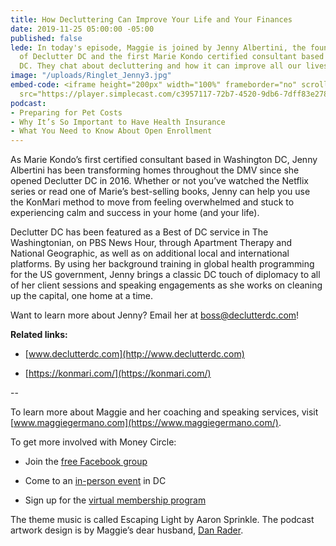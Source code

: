 ```yaml
---
title: How Decluttering Can Improve Your Life and Your Finances
date: 2019-11-25 05:00:00 -05:00
published: false
lede: In today's episode, Maggie is joined by Jenny Albertini, the founder and CEO
  of Declutter DC and the first Marie Kondo certified consultant based in Washington,
  DC. They chat about decluttering and how it can improve all our lives and finances.
image: "/uploads/Ringlet_Jenny3.jpg"
embed-code: <iframe height="200px" width="100%" frameborder="no" scrolling="no" seamless
  src="https://player.simplecast.com/c3957117-72b7-4520-9db6-7dff83e278bf?dark=false"></iframe>
podcast:
- Preparing for Pet Costs
- Why It’s So Important to Have Health Insurance
- What You Need to Know About Open Enrollment
---
```


As Marie Kondo’s first certified consultant based in Washington DC, Jenny Albertini has been transforming homes throughout the DMV since she opened Declutter DC in 2016. Whether or not you’ve watched the Netflix series or read one of Marie’s best-selling books, Jenny can help you use the KonMari method to move from feeling overwhelmed and stuck to experiencing calm and success in your home (and your life).

Declutter DC has been featured as a Best of DC service in The Washingtonian, on PBS News Hour, through Apartment Therapy and National Geographic, as well as on additional local and international platforms. By using her background training in global health programming for the US government, Jenny brings a classic DC touch of diplomacy to all of her client sessions and speaking engagements as she works on cleaning up the capital, one home at a time.

Want to learn more about Jenny? Email her at [boss@declutterdc.com](mailto:boss@declutterdc.com)!

**Related links:**

* [www.declutterdc.com](http://www.declutterdc.com)

* [https://konmari.com/](https://konmari.com/)

--

To learn more about Maggie and her coaching and speaking services, visit [www.maggiegermano.com](https://www.maggiegermano.com/).

To get more involved with Money Circle:

* Join the [free Facebook group](https://www.facebook.com/groups/MoneyCircleGroup)

* Come to an [in-person event](https://www.maggiegermano.com/moneycircle/) in DC

* Sign up for the [virtual membership program](https://maggiegermano.podia.com/inner-circle)

The theme music is called Escaping Light by Aaron Sprinkle. The podcast artwork design is by Maggie’s dear husband, [Dan Rader](https://danrdesign.com/).